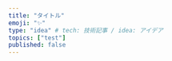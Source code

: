 ```yaml
---
title: "タイトル"
emoji: "✨"
type: "idea" # tech: 技術記事 / idea: アイデア
topics: ["test"]
published: false
---
```

